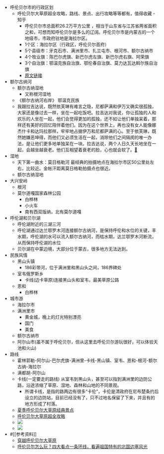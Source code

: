 - 呼伦贝尔市的行政区划
    - 呼伦贝尔大草原超全攻略，路线、景点、出行攻略等等都有，值得收藏 - 知乎
        - 呼伦贝尔市总面积26.2万平方公里 ，相当于山东省与江苏省两省面积之和，可想而知呼伦贝尔是多么的辽阔。呼伦贝尔市是内蒙古的一个地级市，市政府驻地是海拉尔区。
        - 1个区：海拉尔区（行政区，呼伦贝尔首府）
        - 5个县级市：牙克石市、满洲里市、扎兰屯市、根河市、额尔古纳市
        - 4个牧业旗：陈巴尔虎旗、新巴尔虎左旗、新巴尔虎右旗、阿荣旗
        - 3个自治旗：鄂温克族自治旗、鄂伦春自治旗、莫力达瓦达斡尔族自治旗
        - [原文链接](https://zhuanlan.zhihu.com/p/38154426)
- 额尔古纳河
    - 额尔古纳湿地
        - 又称根河湿地
    - 《额尔古纳河右岸》 鄂温克民族
    - 我跟拉吉达说，既然依芙琳有难言之隐，尼都萨满和伊万又确实很孤独，大家还是像过去一样，坐在一起吃饭吧。拉吉达对我说，你让孤独的人和欢乐的人坐在一起，他们会觉得更加的孤独，还不如让他们单独呆着，那样还有美好的回忆陪伴着他们。因为在这个世界上，再也没有女人能像娜杰什卡和达玛拉那样，牢牢地占据伊万和尼都萨满的心。至于依芙琳，既然她嫌恶坤得，而他们又必须生活在一起，消除他们之间隔阂的唯一办法，是让他们更多地单独呆在一块。拉吉达说，两个人日久天长地坐在一起，会越坐越衰老。他们互相望着衰老的脸，心也就会软了。[🍎](marginnote3app://note/12331116-0419-4C1D-A653-190B20E97020)
- 湿地
    - 天下第一曲水：莫日格勒河 最经典的拍摄地点在海拉尔市区50公里处左右，比较近。金帐汗距离莫日格勒拍摄点也很近。
    - 额尔古纳湿地
- 大兴安岭
    - 根河
    - 莫尔道嘎国家森林公园
        - 白桦林
        - 小火车
        - 南有西双版纳，北有莫尔道嘎
- 呼伦湖和贝尔湖
    - 呼伦湖附近的三湖三河
    - 呼伦湖通过达兰鄂罗木河连接额尔古纳河，是保持呼伦和水位的关键，丰水期，呼伦湖的水可以流入额尔古纳河，而枯水期，达兰鄂罗木河断流，从而保持呼伦湖的水位
    - 贝尔湖在中蒙边境，大部分位于蒙古，很多地方无法达到。
- 民族风情
    - 黑山头镇
        - 186彩带河，位于满洲里和黑山头之间，186界碑处
    - 室韦俄罗斯乡
        - 卡线(边卡草原)连接黑山头和室韦，最美草原公路
    - 恩和
        - 白桦林
- 城市游
    - 海拉尔市
    - 满洲里市
        - 黄金城，晚上的灯光特别漂亮
        - 国门
        - 美食
    - 额尔古纳市
    - 阿尔山市(虽不属于呼伦贝尔，但从这里去呼伦贝尔游玩很好，可以体验天池和火山)
- 路线
    - 霍林郭勒-阿尔山-巴尔虎旗-满洲里-卡线-黑山镇、室韦、恩和-根河-额尔古纳-海拉尔
    - 满都胡-阿尔山
    - 卡线(一定要走的路线) 从室韦到黑山头，甚至可以指到满洲里的边防公路，沿途浓缩了草原、湿地、森林和山地的不同景观。
        - 所谓卡线，是指的路两边有很多“卡伦”，卡伦是清政府在尼布楚条约后设立的边防站，目前已经没有了，只不过地名保留了下来，并且有的地方形成了村落。
    - [夏季呼伦贝尔大草原经典景点](https://zhuanlan.zhihu.com/p/138585105)
    - [呼伦贝尔大草原超全攻略](https://zhuanlan.zhihu.com/p/38154426)
    - ![](https://firebasestorage.googleapis.com/v0/b/firescript-577a2.appspot.com/o/imgs%2Fapp%2Fxinyiheng%2F73i0WN9McC.png?alt=media&token=1f4aa0a6-8894-4e95-976e-d92a27034743)
    - ![](https://firebasestorage.googleapis.com/v0/b/firescript-577a2.appspot.com/o/imgs%2Fapp%2Fxinyiheng%2FfLkt62JDHw.png?alt=media&token=6d6471b9-4470-4379-91ac-b7b5220db1c9)
- #[[参考资料]]
    - [穿越呼伦贝尔大草原](https://www.youtube.com/watch?v=nzxlMQ2NaHc&t=540s)
    - [呼伦贝尔怎么玩？四大看点一条环线，看遍祖国特有的北国边塞风光](https://www.youtube.com/watch?v=HOlV8tvCbgo)
